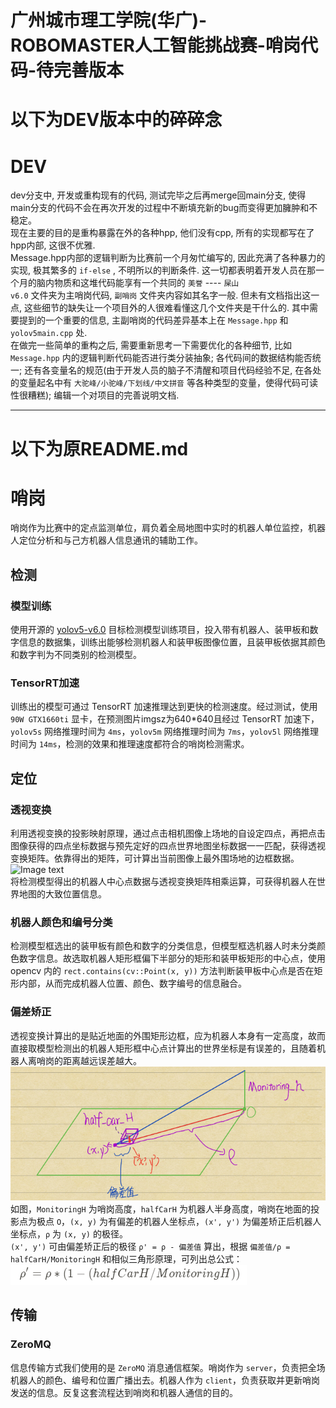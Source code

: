 # 广州城市理工学院(华广)-ROBOMASTER人工智能挑战赛-哨岗代码-待完善版本

# 以下为DEV版本中的碎碎念
# DEV
dev分支中, 开发或重构现有的代码, 测试完毕之后再merge回main分支, 使得main分支的代码不会在再次开发的过程中不断填充新的bug而变得更加臃肿和不稳定。  
现在主要的目的是重构暴露在外的各种hpp, 他们没有cpp, 所有的实现都写在了hpp内部, 这很不优雅.  
Message.hpp内部的逻辑判断为比赛前一个月匆忙编写的, 因此充满了各种暴力的实现, 极其繁多的 `if-else` , 不明所以的判断条件. 这一切都表明着开发人员在那一个月的脑内物质和这堆代码能享有一个共同的 `美誉` ---- `屎山`  
`v6.0` 文件夹为主哨岗代码, `副哨岗` 文件夹内容如其名字一般. 但未有文档指出这一点, 这些细节的缺失让一个项目外的人很难看懂这几个文件夹是干什么的. 其中需要提到的一个重要的信息, 主副哨岗的代码差异基本上在 `Message.hpp` 和 `yolov5main.cpp` 处.  
在做完一些简单的重构之后, 需要重新思考一下需要优化的各种细节, 比如 `Message.hpp` 内的逻辑判断代码能否进行类分装抽象; 各代码间的数据结构能否统一; 还有各变量名的规范(由于开发人员的脑子不清醒和项目代码经验不足, 在各处的变量起名中有 `大驼峰/小驼峰/下划线/中文拼音` 等各种类型的变量，使得代码可读性很糟糕); 编辑一个对项目的完善说明文档.  

---
# 以下为原README.md
# 哨岗
哨岗作为比赛中的定点监测单位，肩负着全局地图中实时的机器人单位监控，机器人定位分析和与己方机器人信息通讯的辅助工作。

## 检测
### 模型训练
使用开源的 [yolov5-v6.0]() 目标检测模型训练项目，投入带有机器人、装甲板和数字信息的数据集，训练出能够检测机器人和装甲板图像位置，且装甲板依据其颜色和数字判为不同类别的检测模型。
### TensorRT加速
训练出的模型可通过 TensorRT 加速推理达到更快的检测速度。经过测试，使用 `90W GTX1660ti` 显卡，在预测图片imgsz为640*640且经过 TensorRT 加速下，`yolov5s` 网络推理时间为 `4ms`，`yolov5m` 网络推理时间为 `7ms`，`yolov5l` 网络推理时间为 `14ms`，检测的效果和推理速度都符合的哨岗检测需求。
  
## 定位
### 透视变换
利用透视变换的投影映射原理，通过点击相机图像上场地的自设定四点，再把点击图像获得的四点坐标数据与预先定好的四点世界地图坐标数据一一匹配，获得透视变换矩阵。依靠得出的矩阵，可计算出当前图像上最外围场地的边框数据。  
![Image text](B图.png)  
将检测模型得出的机器人中心点数据与透视变换矩阵相乘运算，可获得机器人在世界地图的大致位置信息。
### 机器人颜色和编号分类
检测模型框选出的装甲板有颜色和数字的分类信息，但模型框选机器人时未分类颜色数字信息。故选取机器人矩形框偏下半部分的矩形和装甲板矩形的中心点，使用 opencv 内的 `rect.contains(cv::Point(x, y))` 方法判断装甲板中心点是否在矩形内部，从而完成机器人位置、颜色、数字编号的信息融合。  
### 偏差矫正
透视变换计算出的是贴近地面的外围矩形边框，应为机器人本身有一定高度，故而直接取模型检测出的机器人矩形框中心点计算出的世界坐标是有误差的，且随着机器人离哨岗的距离越远误差越大。  
![Image text](哨岗模拟图.png)  
如图，`MonitoringH` 为哨岗高度，`halfCarH` 为机器人半身高度，哨岗在地面的投影点为极点 `O`，`(x, y)` 为有偏差的机器人坐标点，`(x', y')` 为偏差矫正后机器人坐标点，`ρ` 为 `(x, y)` 的极径。  
`(x', y')` 可由偏差矫正后的极径 `ρ' = ρ - 偏差值` 算出，根据 `偏差值/ρ = halfCarH/MonitoringH` 和相似三角形原理，可列出总公式：  
![Image text](公式.png)

## 传输
### ZeroMQ
信息传输方式我们使用的是 `ZeroMQ` 消息通信框架。哨岗作为 `server`，负责把全场机器人的颜色、编号和位置广播出去。机器人作为 `client`，负责获取并更新哨岗发送的信息。反复这套流程达到哨岗和机器人通信的目的。